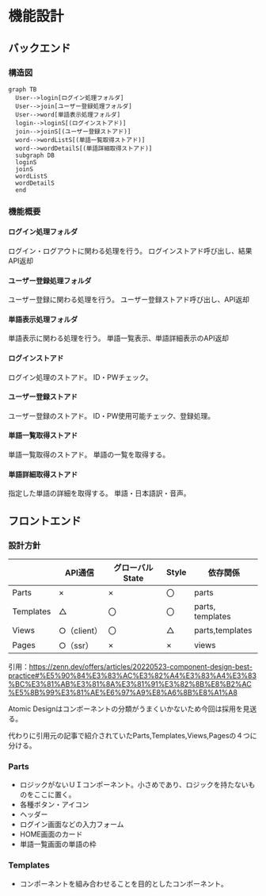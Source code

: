 # 機能設計

## バックエンド

### 構造図

```mermaid
graph TB
  User-->login[ログイン処理フォルダ]
  User-->join[ユーザー登録処理フォルダ]
  User-->word[単語表示処理フォルダ]
  login-->loginS[(ログインストアド)]
  join-->joinS[(ユーザー登録ストアド)]
  word-->wordListS[(単語一覧取得ストアド)]
  word-->wordDetailS[(単語詳細取得ストアド)]
  subgraph DB
  loginS
  joinS
  wordListS
  wordDetailS
  end
```

### 機能概要

#### ログイン処理フォルダ

ログイン・ログアウトに関わる処理を行う。
ログインストアド呼び出し、結果API返却

#### ユーザー登録処理フォルダ

ユーザー登録に関わる処理を行う。
ユーザー登録ストアド呼び出し、API返却

#### 単語表示処理フォルダ

単語表示に関わる処理を行う。
単語一覧表示、単語詳細表示のAPI返却

#### ログインストアド

ログイン処理のストアド。
ID・PWチェック。

#### ユーザー登録ストアド

ユーザー登録のストアド。
ID・PW使用可能チェック、登録処理。

#### 単語一覧取得ストアド

単語一覧取得のストアド。
単語の一覧を取得する。

#### 単語詳細取得ストアド

指定した単語の詳細を取得する。
単語・日本語訳・音声。

## フロントエンド

### 設計方針

||API通信|グローバルState|Style|依存関係|
|-|-|-|-|-|
|Parts|×|×|〇|parts|
|Templates|△|〇|〇|parts, templates|
|Views|○（client）|〇|△|parts,templates|
|Pages|○（ssr）|×|×|views|

引用：<https://zenn.dev/offers/articles/20220523-component-design-best-practice#%E5%90%84%E3%83%AC%E3%82%A4%E3%83%A4%E3%83%BC%E3%81%AB%E3%81%8A%E3%81%91%E3%82%8B%E8%B2%AC%E5%8B%99%E3%81%AE%E6%97%A9%E8%A6%8B%E8%A1%A8>

Atomic Designはコンポーネントの分類がうまくいかないため今回は採用を見送る。

代わりに引用元の記事で紹介されていたParts,Templates,Views,Pagesの４つに分ける。

### Parts

- ロジックがないＵＩコンポーネント。小さめであり、ロジックを持たないものをここに置く。
- 各種ボタン・アイコン
- ヘッダー
- ログイン画面などの入力フォーム
- HOME画面のカード
- 単語一覧画面の単語の枠

### Templates

- コンポーネントを組み合わせることを目的としたコンポーネント。
